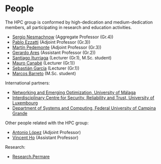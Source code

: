 # People

The HPC group is conformed by high-dedication and medium-dedication members, all participating in research and education activities.  

*   [Sergio Nesmachnow](sergion.md) (Aggregate Professor (Gr.4))
*   [Pablo Ezzatti](pezzatti.md) (Adjoint Professor (Gr.3))
*   [Martín Pedemonte](mpedemonte.md) (Adjoint Professor (Gr.3))
*   [Gerardo Ares](gares.md) (Assistant Professor (Gr.2))
*   [Santiago Iturriaga](siturria.md) (Lecturer (Gr.1), M.Sc. student)
*   [Mauro Canabé](mcanabe.md) (Lecturer (Gr.1))
*   [Sebastián García](sgarcia.md) (Lecturer (Gr.1))
*   [Marcos Barreto](mbarreto.md) (M.Sc. student)

International partners:  

*   [Networking and Emerging Optimization, University of Málaga](http://neo.lcc.uma.es/)
*   [Interdisciplinary Centre for Security, Reliability and Trust, University of Luxembourg](http://wwwen.uni.lu/snt)
*   [Department of Systems and Computing, Federal University of Campina Grande](http://www.computacao.ufcg.edu.br/)

Other people related with the HPC group:  

*   [Antonio López](alopez.md) (Adjoint Professor)
*   [Vincent Ho](vho.md) (Assistant Professor)

Research:  

*   [Research.Permare](https://www.fing.edu.uy/inco/grupos/cecal/hpc/pmwiki/index.php?n=Research.Permare)

